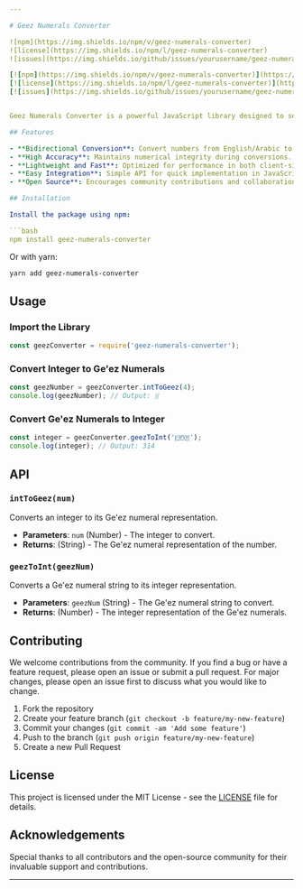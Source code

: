 ```yaml
---

# Geez Numerals Converter

![npm](https://img.shields.io/npm/v/geez-numerals-converter)
![license](https://img.shields.io/npm/l/geez-numerals-converter)
![issues](https://img.shields.io/github/issues/yourusername/geez-numerals-converter)

[![npm](https://img.shields.io/npm/v/geez-numerals-converter)](https://www.npmjs.com/package/geez-numerals-converter)
[![license](https://img.shields.io/npm/l/geez-numerals-converter)](https://github.com/yourusername/geez-numerals-converter/blob/main/LICENSE)
[![issues](https://img.shields.io/github/issues/yourusername/geez-numerals-converter)](https://github.com/yourusername/geez-numerals-converter/issues)


Geez Numerals Converter is a powerful JavaScript library designed to seamlessly convert numbers between English/Arabic numerals and Ge'ez numerals. Perfect for developers working on projects involving Ethiopian scripts, historical numerical systems, or multilingual support, this package ensures accurate and efficient conversions.

## Features

- **Bidirectional Conversion**: Convert numbers from English/Arabic to Ge'ez numerals and vice versa.
- **High Accuracy**: Maintains numerical integrity during conversions.
- **Lightweight and Fast**: Optimized for performance in both client-side and server-side applications.
- **Easy Integration**: Simple API for quick implementation in JavaScript or TypeScript projects.
- **Open Source**: Encourages community contributions and collaboration.

## Installation

Install the package using npm:

```bash
npm install geez-numerals-converter
```

Or with yarn:

```bash
yarn add geez-numerals-converter
```

## Usage

### Import the Library

```javascript
const geezConverter = require('geez-numerals-converter');
```

### Convert Integer to Ge'ez Numerals

```javascript
const geezNumber = geezConverter.intToGeez(4);
console.log(geezNumber); // Output: ፬
```

### Convert Ge'ez Numerals to Integer

```javascript
const integer = geezConverter.geezToInt('፫፻፲፬');
console.log(integer); // Output: 314
```

## API

### `intToGeez(num)`

Converts an integer to its Ge'ez numeral representation.

- **Parameters**: `num` (Number) - The integer to convert.
- **Returns**: (String) - The Ge'ez numeral representation of the number.

### `geezToInt(geezNum)`

Converts a Ge'ez numeral string to its integer representation.

- **Parameters**: `geezNum` (String) - The Ge'ez numeral string to convert.
- **Returns**: (Number) - The integer representation of the Ge'ez numerals.

## Contributing

We welcome contributions from the community. If you find a bug or have a feature request, please open an issue or submit a pull request. For major changes, please open an issue first to discuss what you would like to change.

1. Fork the repository
2. Create your feature branch (`git checkout -b feature/my-new-feature`)
3. Commit your changes (`git commit -am 'Add some feature'`)
4. Push to the branch (`git push origin feature/my-new-feature`)
5. Create a new Pull Request

## License

This project is licensed under the MIT License - see the [LICENSE](LICENSE) file for details.

## Acknowledgements

Special thanks to all contributors and the open-source community for their invaluable support and contributions.

---
```

